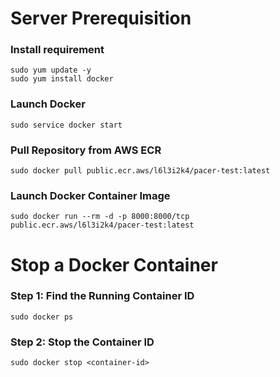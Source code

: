 # Server Prerequisition
### Install requirement
```
sudo yum update -y
sudo yum install docker
```

### Launch Docker
```
sudo service docker start
```

### Pull Repository from AWS ECR
```
sudo docker pull public.ecr.aws/l6l3i2k4/pacer-test:latest
```

### Launch Docker Container Image
```
sudo docker run --rm -d -p 8000:8000/tcp public.ecr.aws/l6l3i2k4/pacer-test:latest
```


# Stop a Docker Container
### Step 1: Find the Running Container ID
```
sudo docker ps
```
### Step 2: Stop the Container ID 
```
sudo docker stop <container-id>
```


